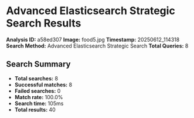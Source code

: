 # Advanced Elasticsearch Strategic Search Results

**Analysis ID:** a58ed307
**Image:** food5.jpg
**Timestamp:** 20250612_114318
**Search Method:** Advanced Elasticsearch Strategic Search
**Total Queries:** 8

## Search Summary

- **Total searches:** 8
- **Successful matches:** 8
- **Failed searches:** 0
- **Match rate:** 100.0%
- **Search time:** 105ms
- **Total results:** 40

